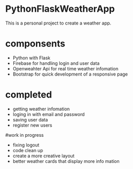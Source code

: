 # PythonFlaskWeatherApp
This is a personal project to create a weather app.

# componsents
 - Python with Flask 
 - Firebase for handling login and user data 
 - Openweahter Api for real time weather infomation 
 - Bootstrap for quick development of a responsive page 
 
 # completed 
 - getting weather infomation 
 - loging in with email and password
 - saving user data
 - register new users 
 
 #work in progress
 - fixing logout
 - code clean up
 - create a more creative layout 
 - better weather cards that display more info mation 
